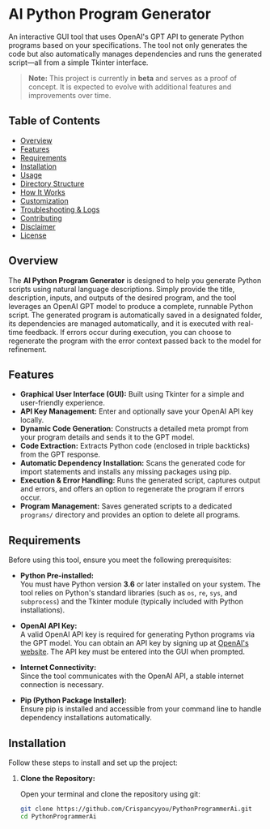 # AI Python Program Generator

An interactive GUI tool that uses OpenAI's GPT API to generate Python programs based on your specifications. The tool not only generates the code but also automatically manages dependencies and runs the generated script—all from a simple Tkinter interface.

> **Note:** This project is currently in **beta** and serves as a proof of concept. It is expected to evolve with additional features and improvements over time.

## Table of Contents

- [Overview](#overview)
- [Features](#features)
- [Requirements](#requirements)
- [Installation](#installation)
- [Usage](#usage)
- [Directory Structure](#directory-structure)
- [How It Works](#how-it-works)
- [Customization](#customization)
- [Troubleshooting & Logs](#troubleshooting--logs)
- [Contributing](#contributing)
- [Disclaimer](#disclaimer)
- [License](#license)

## Overview

The **AI Python Program Generator** is designed to help you generate Python scripts using natural language descriptions. Simply provide the title, description, inputs, and outputs of the desired program, and the tool leverages an OpenAI GPT model to produce a complete, runnable Python script. The generated program is automatically saved in a designated folder, its dependencies are managed automatically, and it is executed with real-time feedback. If errors occur during execution, you can choose to regenerate the program with the error context passed back to the model for refinement.

## Features

- **Graphical User Interface (GUI):** Built using Tkinter for a simple and user-friendly experience.
- **API Key Management:** Enter and optionally save your OpenAI API key locally.
- **Dynamic Code Generation:** Constructs a detailed meta prompt from your program details and sends it to the GPT model.
- **Code Extraction:** Extracts Python code (enclosed in triple backticks) from the GPT response.
- **Automatic Dependency Installation:** Scans the generated code for import statements and installs any missing packages using pip.
- **Execution & Error Handling:** Runs the generated script, captures output and errors, and offers an option to regenerate the program if errors occur.
- **Program Management:** Saves generated scripts to a dedicated `programs/` directory and provides an option to delete all programs.

## Requirements

Before using this tool, ensure you meet the following prerequisites:

- **Python Pre-installed:**  
  You must have Python version **3.6** or later installed on your system. The tool relies on Python's standard libraries (such as `os`, `re`, `sys`, and `subprocess`) and the Tkinter module (typically included with Python installations).

- **OpenAI API Key:**  
  A valid OpenAI API key is required for generating Python programs via the GPT model. You can obtain an API key by signing up at [OpenAI's website](https://openai.com/). The API key must be entered into the GUI when prompted.

- **Internet Connectivity:**  
  Since the tool communicates with the OpenAI API, a stable internet connection is necessary.

- **Pip (Python Package Installer):**  
  Ensure pip is installed and accessible from your command line to handle dependency installations automatically.

## Installation

Follow these steps to install and set up the project:

1. **Clone the Repository:**

   Open your terminal and clone the repository using git:

   ```bash
   git clone https://github.com/Crispancyyou/PythonProgrammerAi.git
   cd PythonProgrammerAi

